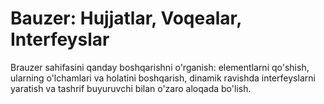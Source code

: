 # Bauzer: Hujjatlar, Voqealar, Interfeyslar

Brauzer sahifasini qanday boshqarishni o'rganish: elementlarni qo'shish, ularning o'lchamlari va holatini boshqarish, dinamik ravishda interfeyslarni yaratish va tashrif buyuruvchi bilan o'zaro aloqada bo'lish.

